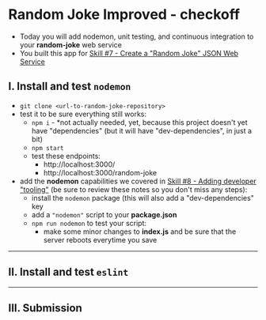 # Random Joke Improved - checkoff

- Today you will add nodemon, unit testing, and continuous integration to your **random-joke** web service
- You built this app for [Skill #7 - Create a "Random Joke" JSON Web Service](../core-skills/7-create-random-joke-web-service.md)

## I. Install and test `nodemon`
- `git clone <url-to-random-joke-repository>`
- test it to be sure everything still works:
  - `npm i` - *not actually needed, yet, because this project doesn't yet have "dependencies" (but it will have "dev-dependencies", in just a bit)
  - `npm start`
  - test these endpoints:
    - http://localhost:3000/
    - http://localhost:3000/random-joke
- add the **nodemon** capabilities we covered in [Skill #8 - Adding developer "tooling"](core-skills/8-add-developer-tooling.md) (be sure to review these notes so you don't miss any steps):
  - install the `nodemon` package (this will also add a "dev-dependencies" key
  - add a `"nodemon"` script to your **package.json**
  - `npm run nodemon` to test your script:
    - make some minor changes to **index.js** and be sure that the server reboots everytime you save
  
<hr>

## II. Install and test `eslint`

<hr>

## III. Submission

